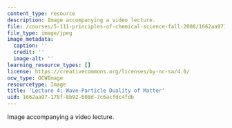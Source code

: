 ```yaml
---
content_type: resource
description: Image accompanying a video lecture.
file: /courses/5-111-principles-of-chemical-science-fall-2008/1662aa97178f8b92608d7c6acfdc4fdb_4.jpg
file_type: image/jpeg
image_metadata:
  caption: ''
  credit: ''
  image-alt: ''
learning_resource_types: []
license: https://creativecommons.org/licenses/by-nc-sa/4.0/
ocw_type: OCWImage
resourcetype: Image
title: 'Lecture 4: Wave-Particle Duality of Matter'
uid: 1662aa97-178f-8b92-608d-7c6acfdc4fdb
---
```

Image accompanying a video lecture.